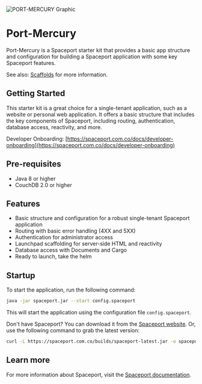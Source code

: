 ![PORT-MERCURY Graphic](https://spaceport.com.co/assets/port-mercury-graphic.png "PORT-MERCURY Graphic")


# Port-Mercury
Port-Mercury is a Spaceport starter kit that provides a basic app structure and configuration for building a 
Spaceport application with some key Spaceport features.

See also: [Scaffolds](https://spaceport.com.co/docs/scaffolds#mercury) for more information.


## Getting Started
This starter kit is a great choice for a single-tenant application, such as a website or personal web application.
It offers a basic structure that includes the key components of Spaceport, including routing, authentication,
database access, reactivity, and more.

<!-- If you are looking for a more complex configuration that may share resources with other applications, you may want to
consider using the [Port-Gemini](https://spaceport.com.co/docs/scaffolds#gemini) starter kit instead. -->

<!-- If you are looking for a multi-tenant application that has multiple users or groups, 
[Port-Voyager](https://spaceport.com.co/docs/scaffolds#voyager) might be a better place to start. -->

Developer Onboarding: [https://spaceport.com.co/docs/developer-onboarding](https://spaceport.com.co/docs/developer-onboarding)


## Pre-requisites
- Java 8 or higher
- CouchDB 2.0 or higher



## Features
- Basic structure and configuration for a robust single-tenant Spaceport application
- Routing with basic error handling (4XX and 5XX)
- Authentication for administrator access
- Launchpad scaffolding for server-side HTML and reactivity
- Database access with Documents and Cargo
- Ready to launch, take the helm


## Startup
To start the application, run the following command:

```bash
java -jar spaceport.jar --start config.spaceport
```

This will start the application using the configuration file `config.spaceport`.

Don't have Spaceport? You can download it from the [Spaceport website](https://spaceport.com.co/builds/). Or, use
the following command to grab the latest version:

```bash 
curl -L https://spaceport.com.co/builds/spaceport-latest.jar -o spaceport.jar
```


## Learn more
For more information about Spaceport, visit the [Spaceport documentation](https://spaceport.com.co/docs).

